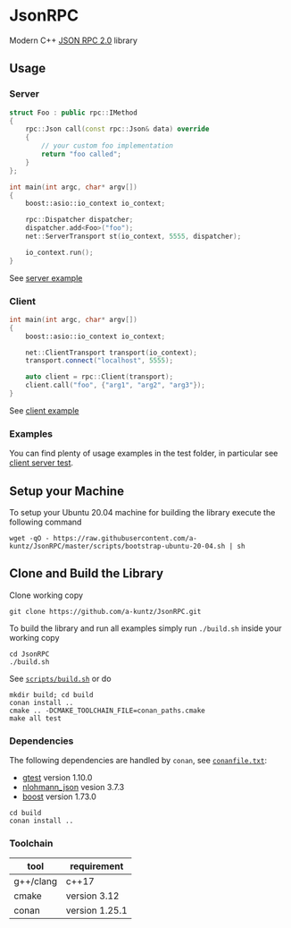 # JsonRPC

Modern C++ [JSON RPC 2.0](https://www.jsonrpc.org/specification) library

## Usage

### Server

```c++
struct Foo : public rpc::IMethod
{
    rpc::Json call(const rpc::Json& data) override
    {
        // your custom foo implementation
        return "foo called";
    }
};

int main(int argc, char* argv[])
{
    boost::asio::io_context io_context;

    rpc::Dispatcher dispatcher;
    dispatcher.add<Foo>("foo");
    net::ServerTransport st(io_context, 5555, dispatcher);

    io_context.run();
}
```

See [server example](example/src/Server.cpp)

### Client

```c++
int main(int argc, char* argv[])
{
    boost::asio::io_context io_context;

    net::ClientTransport transport(io_context);
    transport.connect("localhost", 5555);

    auto client = rpc::Client(transport);
    client.call("foo", {"arg1", "arg2", "arg3"});
}
```

See [client example](example/src/Client.cpp)

### Examples

You can find plenty of usage examples in the test folder, in particular see [client server test](test/src/ClientServerTest.cpp).

## Setup your Machine

To setup your Ubuntu 20.04 machine for building the library execute the following command

```shell
wget -qO - https://raw.githubusercontent.com/a-kuntz/JsonRPC/master/scripts/bootstrap-ubuntu-20-04.sh | sh
```

## Clone and Build the Library

Clone working copy

```shell
git clone https://github.com/a-kuntz/JsonRPC.git
```

To build the library and run all examples simply run `./build.sh` inside your working copy

```shell
cd JsonRPC
./build.sh
```


See [`scripts/build.sh`](scripts/build.sh) or do

```shell
mkdir build; cd build
conan install ..
cmake .. -DCMAKE_TOOLCHAIN_FILE=conan_paths.cmake
make all test
```

### Dependencies

The following dependencies are handled by `conan`, see [`conanfile.txt`](conanfile.txt):

- [gtest](https://github.com/google/googletest) version 1.10.0
- [nlohmann_json](https://github.com/nlohmann/json) vesion 3.7.3
- [boost](https://www.boost.org) version 1.73.0
<!-- - [fmt](https://github.com/fmtlib/fmt) version 6.2.0 -->

``` shell
cd build
conan install ..
```

### Toolchain

| tool      | requirement    |
| --------- | -------------- |
| g++/clang | c++17          |
| cmake     | version 3.12   |
| conan     | version 1.25.1 |
